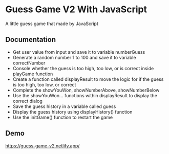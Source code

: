 # Guess Game V2 With JavaScript

A little guess game that made by JavaScript

## Documentation

- Get user value from input and save it to variable numberGuess
- Generate a random number 1 to 100 and save it to variable correctNumber
- Console whether the guess is too high, too low, or is correct inside playGame function
- Create a function called displayResult to move the logic for if the guess is too high, too low, or correct
- Complete the showYouWon, showNumberAbove, showNumberBelow
- Use the showYouWon... functions within displayResult to display the correct dialog
- Save the guess history in a variable called guess
- Display the guess history using displayHistory() function
- Use the initGame() function to restart the game

## Demo

https://guess-game-v2.netlify.app/

